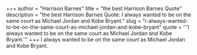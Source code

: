 +++
author = "Harrison Barnes"
title = "the best Harrison Barnes Quote"
description = "the best Harrison Barnes Quote: I always wanted to be on the same court as Michael Jordan and Kobe Bryant."
slug = "i-always-wanted-to-be-on-the-same-court-as-michael-jordan-and-kobe-bryant"
quote = '''I always wanted to be on the same court as Michael Jordan and Kobe Bryant.'''
+++
I always wanted to be on the same court as Michael Jordan and Kobe Bryant.
